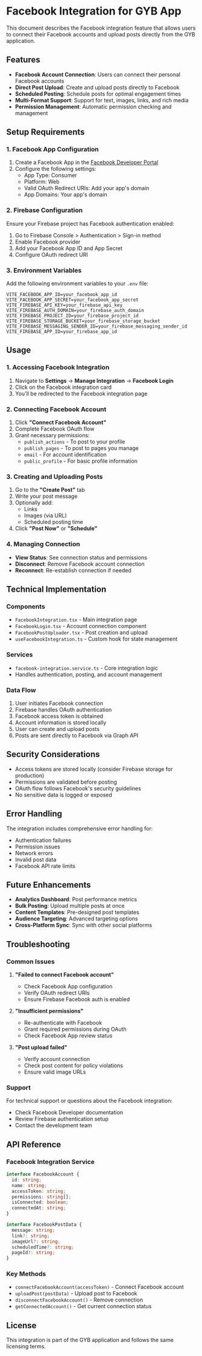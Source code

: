 # Facebook Integration for GYB App

This document describes the Facebook integration feature that allows users to connect their Facebook accounts and upload posts directly from the GYB application.

## Features

- **Facebook Account Connection**: Users can connect their personal Facebook accounts
- **Direct Post Upload**: Create and upload posts directly to Facebook
- **Scheduled Posting**: Schedule posts for optimal engagement times
- **Multi-Format Support**: Support for text, images, links, and rich media
- **Permission Management**: Automatic permission checking and management

## Setup Requirements

### 1. Facebook App Configuration

1. Create a Facebook App in the [Facebook Developer Portal](https://developers.facebook.com/)
2. Configure the following settings:
   - App Type: Consumer
   - Platform: Web
   - Valid OAuth Redirect URIs: Add your app's domain
   - App Domains: Your app's domain

### 2. Firebase Configuration

Ensure your Firebase project has Facebook authentication enabled:

1. Go to Firebase Console > Authentication > Sign-in method
2. Enable Facebook provider
3. Add your Facebook App ID and App Secret
4. Configure OAuth redirect URI

### 3. Environment Variables

Add the following environment variables to your `.env` file:

```env
VITE_FACEBOOK_APP_ID=your_facebook_app_id
VITE_FACEBOOK_APP_SECRET=your_facebook_app_secret
VITE_FIREBASE_API_KEY=your_firebase_api_key
VITE_FIREBASE_AUTH_DOMAIN=your_firebase_auth_domain
VITE_FIREBASE_PROJECT_ID=your_firebase_project_id
VITE_FIREBASE_STORAGE_BUCKET=your_firebase_storage_bucket
VITE_FIREBASE_MESSAGING_SENDER_ID=your_firebase_messaging_sender_id
VITE_FIREBASE_APP_ID=your_firebase_app_id
```

## Usage

### 1. Accessing Facebook Integration

1. Navigate to **Settings** → **Manage Integration** → **Facebook Login**
2. Click on the Facebook integration card
3. You'll be redirected to the Facebook integration page

### 2. Connecting Facebook Account

1. Click **"Connect Facebook Account"**
2. Complete Facebook OAuth flow
3. Grant necessary permissions:
   - `publish_actions` - To post to your profile
   - `publish_pages` - To post to pages you manage
   - `email` - For account identification
   - `public_profile` - For basic profile information

### 3. Creating and Uploading Posts

1. Go to the **"Create Post"** tab
2. Write your post message
3. Optionally add:
   - Links
   - Images (via URL)
   - Scheduled posting time
4. Click **"Post Now"** or **"Schedule"**

### 4. Managing Connection

- **View Status**: See connection status and permissions
- **Disconnect**: Remove Facebook account connection
- **Reconnect**: Re-establish connection if needed

## Technical Implementation

### Components

- `FacebookIntegration.tsx` - Main integration page
- `FacebookLogin.tsx` - Account connection component
- `FacebookPostUploader.tsx` - Post creation and upload
- `useFacebookIntegration.ts` - Custom hook for state management

### Services

- `facebook-integration.service.ts` - Core integration logic
- Handles authentication, posting, and account management

### Data Flow

1. User initiates Facebook connection
2. Firebase handles OAuth authentication
3. Facebook access token is obtained
4. Account information is stored locally
5. User can create and upload posts
6. Posts are sent directly to Facebook via Graph API

## Security Considerations

- Access tokens are stored locally (consider Firebase storage for production)
- Permissions are validated before posting
- OAuth flow follows Facebook's security guidelines
- No sensitive data is logged or exposed

## Error Handling

The integration includes comprehensive error handling for:
- Authentication failures
- Permission issues
- Network errors
- Invalid post data
- Facebook API rate limits

## Future Enhancements

- **Analytics Dashboard**: Post performance metrics
- **Bulk Posting**: Upload multiple posts at once
- **Content Templates**: Pre-designed post templates
- **Audience Targeting**: Advanced targeting options
- **Cross-Platform Sync**: Sync with other social platforms

## Troubleshooting

### Common Issues

1. **"Failed to connect Facebook account"**
   - Check Facebook App configuration
   - Verify OAuth redirect URIs
   - Ensure Firebase Facebook auth is enabled

2. **"Insufficient permissions"**
   - Re-authenticate with Facebook
   - Grant required permissions during OAuth
   - Check Facebook App review status

3. **"Post upload failed"**
   - Verify account connection
   - Check post content for policy violations
   - Ensure valid image URLs

### Support

For technical support or questions about the Facebook integration:
- Check Facebook Developer documentation
- Review Firebase authentication setup
- Contact the development team

## API Reference

### Facebook Integration Service

```typescript
interface FacebookAccount {
  id: string;
  name: string;
  accessToken: string;
  permissions: string[];
  isConnected: boolean;
  connectedAt: string;
}

interface FacebookPostData {
  message: string;
  link?: string;
  imageUrl?: string;
  scheduledTime?: string;
  pageId?: string;
}
```

### Key Methods

- `connectFacebookAccount(accessToken)` - Connect Facebook account
- `uploadPost(postData)` - Upload post to Facebook
- `disconnectFacebookAccount()` - Remove connection
- `getConnectedAccount()` - Get current connection status

## License

This integration is part of the GYB application and follows the same licensing terms.
